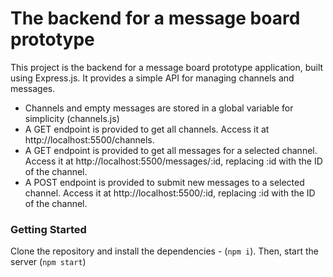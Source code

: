 # The backend for a message board prototype

This project is the backend for a message board prototype application, built using Express.js. It provides a simple API for managing channels and messages.

- Channels and empty messages are stored in a global variable for simplicity (channels.js)
- A GET endpoint is provided to get all channels. Access it at http://localhost:5500/channels.
- A GET endpoint is provided to get all messages for a selected channel. Access it at http://localhost:5500/messages/:id, replacing :id with the ID of the channel.
- A POST endpoint is provided to submit new messages to a selected channel. Access it at http://localhost:5500/:id, replacing :id with the ID of the channel.

### Getting Started

Clone the repository and install the dependencies - (`npm i`).
Then, start the server (`npm start`)
